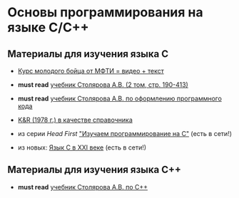 # Основы программирования на языке С/C++

## Материалы для изучения языка C
- [Курс молодого бойца от МФТИ = видео + текст](http://cs.mipt.ru/c_intro)

- **must read** [учебник Столярова А.В. (2 том, стр. 190-413)](http://www.stolyarov.info/books/pdf/progintro_vol2.pdf)

- **must read** [учебник Столярова А.В. по оформлению программного кода](http://www.stolyarov.info/books/pdf/codestyle2.pdf)

- [K&R (1978 г.) в качестве справочника](http://givi.olnd.ru/kr/)

- из серии *Head First* ["Изучаем программирование на C"](https://book24.ru/product/izuchaem-programmirovanie-na-c-144202/) (есть в сети!)

- из новых: [Язык С в XXI веке](https://www.ozon.ru/context/detail/id/31083556/) (есть в сети!)

## Материалы для изучения языка C++

- **must read** [учебник Столярова А.В. по С++](http://www.stolyarov.info/books/pdf/cppintro5.pdf)


